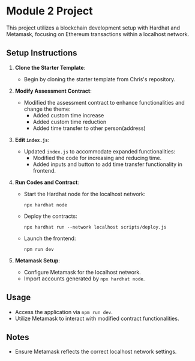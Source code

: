 # Module 2 Project

This project utilizes a blockchain development setup with Hardhat and Metamask, focusing on Ethereum transactions within a localhost network.

## Setup Instructions

1. **Clone the Starter Template**:
   - Begin by cloning the starter template from Chris's repository.

2. **Modify Assessment Contract**:
   - Modified the assessment contract to enhance functionalities and change the theme:
     - Added custom time increase
     - Added custom time reduction
     - Added time transfer to other person(address)

3. **Edit `index.js`**:
   - Updated `index.js` to accommodate expanded functionalities:
     - Modified the code for increasing and reducing time.
     - Added inputs and button to add time transfer functionality in frontend.

4. **Run Codes and Contract**:
   - Start the Hardhat node for the localhost network:

     ```
     npx hardhat node
     ```

   - Deploy the contracts:

     ```
     npx hardhat run --network localhost scripts/deploy.js
     ```

   - Launch the frontend:

     ```
     npm run dev
     ```

5. **Metamask Setup**:
   - Configure Metamask for the localhost network.
   - Import accounts generated by `npx hardhat node`.

## Usage

- Access the application via `npm run dev`.
- Utilize Metamask to interact with modified contract functionalities.

## Notes

- Ensure Metamask reflects the correct localhost network settings.
